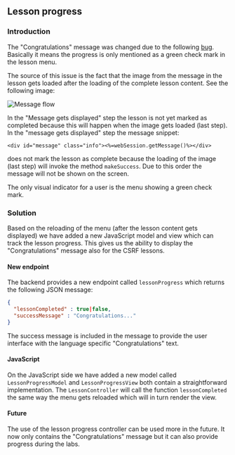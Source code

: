 ## Lesson progress

### Introduction

The "Congratulations" message was changed due to the following [bug](https://github.com/WebGoat/WebGoat/issues/169). Basically it means the progress is only mentioned as a green check mark in the lesson menu.

The source of this issue is the fact that the image from the message in the lesson gets loaded after the loading of the complete lesson content. See the following image:

![Message flow](https://github.com/WebGoat/WebGoat/blob/master/webgoat-container/src/documentation/csrf-lessons.png)

In the "Message gets displayed" step the lesson is not yet marked as completed because this will happen when the image gets loaded (last step). In the "message gets displayed" step the message snippet:

```
<div id="message" class="info"><%=webSession.getMessage()%></div>
```
does not mark the lesson as complete because the loading of the image (last step) will invoke the method `makeSuccess`. Due to this order the message will not be shown on the screen.

The only visual indicator for a user is the menu showing a green check mark.

### Solution

Based on the reloading of the menu (after the lesson content gets displayed) we have added a new JavaScript model and view which can track the lesson progress. This gives us the ability to display the "Congratulations" message also for the CSRF lessons.

#### New endpoint

The backend provides a new endpoint called `lessonProgress` which returns the following JSON message:

```json
{
  "lessonCompleted" : true|false,
  "successMessage" : "Congratulations..."
}
```
The success message is included in the message to provide the user interface with the language specific "Congratulations" text.

#### JavaScript

On the JavaScript side we have added a new model called `LessonProgressModel` and `LessonProgressView` both contain a straightforward implementation. The `LessonController` will call the function `lessonCompleted` the same way the menu gets reloaded which will in turn render the view.

#### Future

The use of the lesson progress controller can be used more in the future. It now only contains the "Congratulations" message but it can also provide progress during the labs.


